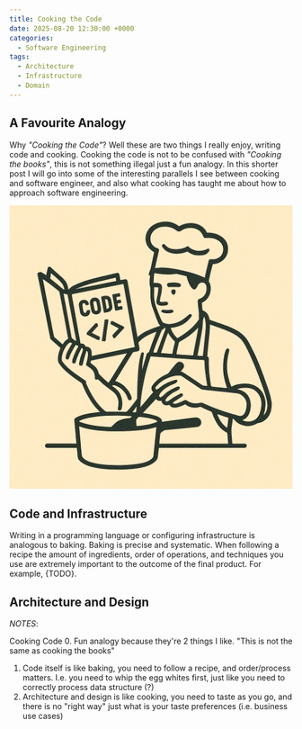 ```yaml
---
title: Cooking the Code
date: 2025-08-20 12:30:00 +0000
categories:
  - Software Engineering  
tags:
  - Architecture
  - Infrastructure
  - Domain
---
```


## A Favourite Analogy

Why *"Cooking the Code"*? Well these are two things I really enjoy, writing code and cooking. Cooking the code is not to be confused with *"Cooking the books"*, this is not something illegal just a fun analogy. In this shorter post I will go into some of the interesting parallels I see between cooking and software engineer, and also what cooking has taught me about how to approach software engineering.

![Cooking the Code](../assets/img/posts/2025-08-20-images/cooking-the-code.png)

## Code and Infrastructure

Writing in a programming language or configuring infrastructure is analogous to baking. Baking is precise and systematic. When following a recipe the amount of ingredients, order of operations, and techniques you use are extremely important to the outcome of the final product. For example, {TODO}.

## Architecture and Design

*NOTES*:

Cooking Code
0\. Fun analogy because they're 2 things I like. "This is not the same as cooking the books"

1. Code itself is like baking, you need to follow a recipe, and order/process matters. I.e. you need to whip the egg whites first, just like you need to correctly process data structure (?)
2. Architecture and design is like cooking, you need to taste as you go, and there is no "right way" just what is your taste preferences (i.e. business use cases)
